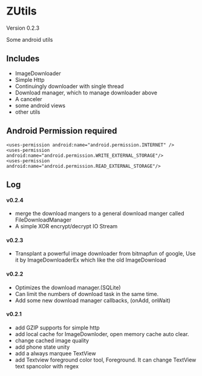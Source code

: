 ZUtils
======
Version 0.2.3

Some android utils

Includes
--------
* ImageDownloader
* Simple Http
* Continuingly downloader with single thread
* Download manager, which to manage downloader above
* A canceler
* some android views
* other utils


Android Permission required
-------------------
    <uses-permission android:name="android.permission.INTERNET" />
    <uses-permission android:name="android.permission.WRITE_EXTERNAL_STORAGE"/>
    <uses-permission android:name="android.permission.READ_EXTERNAL_STORAGE"/>


Log
---

#### v0.2.4
* merge the download mangers to a general download manger called FileDownloadManager
* A simple XOR encrypt/decrypt IO Stream 

#### v0.2.3
* Transplant a powerful image downloader from bitmapfun of google,
  Use it by ImageDownloaderEx which like the old ImageDownload 

#### v0.2.2
* Optimizes the download manager.(SQLite)
* Can limit the numbers of download task in the same time.
* Add some new download manager callbacks, (onAdd, onWait)

#### v0.2.1

* add GZIP supports for simple http
* add local cache for ImageDownloder, open memory cache auto clear.
* change cached image quality
* add phone state unity
* add a always marquee TextView
* add Textview foreground color tool, Foreground. It can change TextView text spancolor with regex